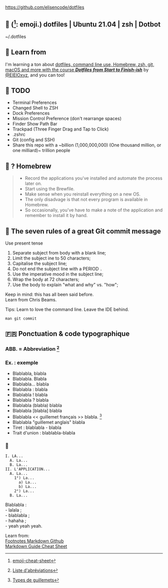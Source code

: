 <https://github.com/elisencode/dotfiles>

## :footprints: ([^1]: emoji.) dotfiles | Ubuntu 21.04 | zsh | Dotbot 
~/.dotfiles

## :link: Learn from
I'm learning a ton about [dotfiles, command line use, Homebrew, zsh, git, macOS and more with the course ***Dotfiles from Start to Finish-ish***](http://dotfiles.eieio.xyz/) by [@EIEIOxyz](https://twitter.com/EIEIOxyz/), and you can too!

## :dart: TODO
- Terminal Preferences
- Changed Shell to ZSH
- Dock Preferences
- Mission Control Preference (don't rearrange spaces)
- Finder Show Path Bar
- Trackpad (Three Finger Drag and Tap to Click)
- .zshrc
- Git (config and SSH)
- Share this repo with a ~billion (1,000,000,000) (One thousand million, or one milliard)~ trillion people

## :mag_right: ? Homebrew

> - Record the applications you've installed and automate the process later on.
> - Start using the Brewfile. 
> - Make sense when you reinstall everything on a new OS.
> - The only disadvage is that not every program is available in Homebrew.
> - So occasionally, you've have to make a note of the application and remember to install it by hand.

## :scroll: The seven rules of a great Git commit message
Use present tense
1. Separate subject from body with a blank line;
2. Limit the subject ine to 50 characters;
3. Capitalise the subject line;
4. Do not end the subject line with a PERIOD `.`
5. Use the imperative mood in the subject line;
6. Wrap the body at 72 characters;
7. Use the body to explain "what and why" vs. "how";

Keep in mind: this has all been said before.<br>
Learn from Chris Beams.<br>

Tips: Learn to love the command line. Leave the IDE behind.

`man git commit`

## :fr: Ponctuation & code typographique
### ABB. = Abbreviation [^2]
### Ex. : exemple
* Blablabla, blabla
* Blablabla. Blabla
* Blablabla... blabla
* Blablabla : blabla
* Blablabla ! blabla
* Blablabla ? blabla
* Blablabla (blabla) blabla
* Blablabla [blabla] blabla
* Blablabla << guillemet français >> blabla. [^3] 
* Blablabla "guillemet anglais" blabla
* Tiret : blablabla - blabla
* Trait d'union : blablabla-blabla

### :open_book:
```
I. LA...
  A. La...
  B. La...
II. L'APPLICATION...
  A. La...
    1°) La...
      a) La...
      b) La...
    2°) La...
  B. La...
```

Blablabla : <br>
\- lalala ; <br>
\- blablabla ; <br>
\- hahaha ; <br>
\- yeah yeah yeah.

Learn from:<br>
[Footnotes Markdown Github](<https://github.blog/changelog/2021-09-30-footnotes-now-supported-in-markdown-fields/>)<br>
[Markdown Guide Cheat Sheet](<https://www.markdownguide.org/cheat-sheet/>)

[^1]: [emoji-cheat-sheet](<https://github.com/ikatyang/emoji-cheat-sheet/blob/master/README.md#computer>)
[^2]: [Liste d'abréviations](<https://www.btb.termiumplus.gc.ca/redac-chap?lang=fra&lettr=chapsect1&info0=1#zz1>)
[^3]: [Types de guillemets](<https://www.btb.termiumplus.gc.ca/redac-chap?lang=fra&lettr=chapsect7&info0=7.1>)


